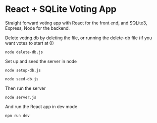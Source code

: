 # React + SQLite Voting App

Straight forward voting app with React for the front end, and SQLite3, Express, Node for the backend.


Delete voting.db by deleting the file, or running the delete-db file (if you want votes to start at 0)
```
node delete-db.js
```

Set up and seed the server in node
```
node setup-db.js
```
```
node seed-db.js
```

Then run the server
```
node server.js
```

And run the React app in dev mode
```
npm run dev
```